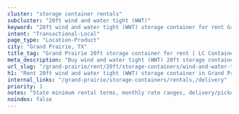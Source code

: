 ```yaml
---
cluster: "storage container rentals"
subcluster: "20ft wind and water tight (WWT)"
keyword: "20ft wind and water tight (WWT) storage container for rent Grand Prairie, TX"
intent: "Transactional-Local"
page_type: "Location-Product"
city: "Grand Prairie, TX"
title_tag: "Grand Prairie 20ft storage container for rent | LC Container"
meta_description: "Buy wind and water tight (WWT) 20ft storage container rent with local delivery in Grand Prairie, TX. LC Container — local Since 2003. Request a fast quote today."
url_slug: "/grand-prairie/rent/20ft/storage-containers/wind-and-water-tight-wwt"
h1: "Rent 20ft wind and water tight (WWT) storage container in Grand Prairie"
internal_links: "/grand-prairie/storage-containers/rentals,/delivery"
priority: 1
notes: "State minimum rental terms, monthly rate ranges, delivery/pickup fees, service area."
noindex: false
---
```


<!-- TODO: Add unique city/inventory copy, images, and internal links here. -->
